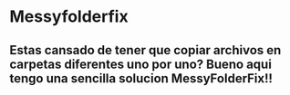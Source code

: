 # Messyfolderfix

## Estas cansado de tener que copiar archivos en carpetas diferentes uno por uno? Bueno aqui tengo una sencilla solucion MessyFolderFix!!



